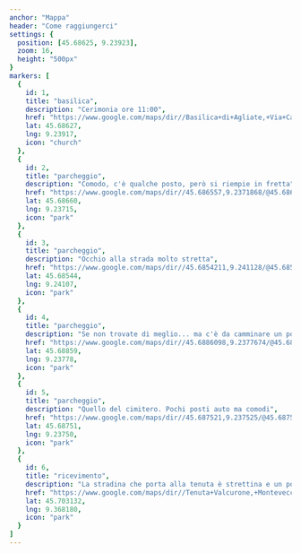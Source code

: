 ```yaml
---
anchor: "Mappa"
header: "Come raggiungerci"
settings: {
  position: [45.68625, 9.23923],
  zoom: 16,
  height: "500px"
}
markers: [
  {
    id: 1,
    title: "basilica",
    description: "Cerimonia ore 11:00",
    href: "https://www.google.com/maps/dir//Basilica+di+Agliate,+Via+Cavour,+28,+20841+Agliate+MB/@45.6862144,9.2371067,17z/data=!3m1!5s0x4786a34c14289711:0x16f7f1cfee63cd5d!4m8!4m7!1m0!1m5!1m1!1s0x4786bcb6b442e50b:0xc4b260e43c91fe55!2m2!1d9.2392954!2d45.6862107",
    lat: 45.68627,
    lng: 9.23917,
    icon: "church"
  },
  {
    id: 2,
    title: "parcheggio",
    description: "Comodo, c'è qualche posto, però si riempie in fretta",
    href: "https://www.google.com/maps/dir//45.686557,9.2371868/@45.6864503,9.2376591,19z/data=!3m1!5s0x4786a34c14289711:0x16f7f1cfee63cd5d!4m2!4m1!3e0",
    lat: 45.68660,
    lng: 9.23715,
    icon: "park"
  },
  {
    id: 3,
    title: "parcheggio",
    description: "Occhio alla strada molto stretta",
    href: "https://www.google.com/maps/dir//45.6854211,9.241128/@45.685186,9.2405616,19z/data=!3m1!5s0x4786a34c14289711:0x16f7f1cfee63cd5d!4m2!4m1!3e0",
    lat: 45.68544,
    lng: 9.24107,
    icon: "park"
  },
  {
    id: 4,
    title: "parcheggio",
    description: "Se non trovate di meglio... ma c'è da camminare un pochino",
    href: "https://www.google.com/maps/dir//45.6886098,9.2377674/@45.6884266,9.2376682,82m/data=!3m2!1e3!5s0x4786a34c14289711:0x16f7f1cfee63cd5d!4m2!4m1!3e0",
    lat: 45.68859,
    lng: 9.23778,
    icon: "park"
  },
  {
    id: 5,
    title: "parcheggio",
    description: "Quello del cimitero. Pochi posti auto ma comodi",
    href: "https://www.google.com/maps/dir//45.687521,9.237525/@45.6875219,9.2369778,173m/data=!3m1!1e3!4m2!4m1!3e0",
    lat: 45.68751,
    lng: 9.23750,
    icon: "park"
  },
  {
    id: 6,
    title: "ricevimento",
    description: "La stradina che porta alla tenuta è strettina e un po' ripida nell' ultimo tratto. Ma è comunque comoda.",
    href: "https://www.google.com/maps/dir//Tenuta+Valcurone,+Montevecchia,+LC/@45.7034058,9.3336807,11811m/data=!3m3!1e3!4b1!5s0x4786af9b17ff95cd:0x976bc17d30714ace!4m9!4m8!1m0!1m5!1m1!1s0x4786af9bae2c1fcf:0xdbd373cb6c85fac9!2m2!1d9.3687!2d45.7034111!3e0",
    lat: 45.703132, 
    lng: 9.368180,
    icon: "park"
  }
]
---
```

